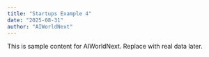 ```yaml
---
title: "Startups Example 4"
date: "2025-08-31"
author: "AIWorldNext"
---
```

This is sample content for AIWorldNext. Replace with real data later.
